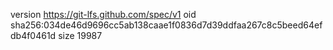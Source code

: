 version https://git-lfs.github.com/spec/v1
oid sha256:034de46d9696cc5ab138caae1f0836d7d39ddfaa267c8c5beed64efdb4f0461d
size 19987
